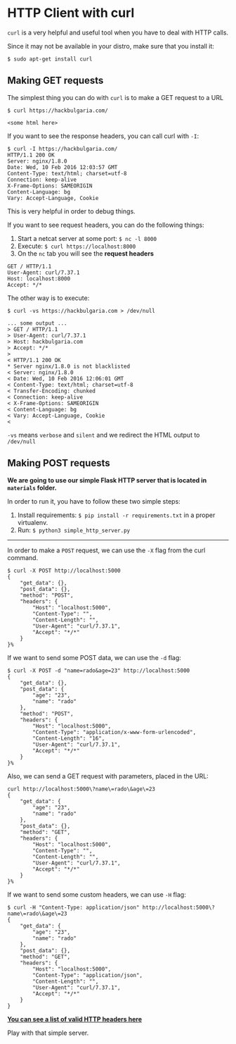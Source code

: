 # HTTP Client with curl

`curl` is a very helpful and useful tool when you have to deal with HTTP calls.

Since it may not be available in your distro, make sure that you install it:

```
$ sudo apt-get install curl
```

## Making GET requests

The simplest thing you can do with `curl` is to make a GET request to a URL

```
$ curl https://hackbulgaria.com/

<some html here>
```

If you want to see the response headers, you can call curl with `-I`:

```
$ curl -I https://hackbulgaria.com/
HTTP/1.1 200 OK
Server: nginx/1.8.0
Date: Wed, 10 Feb 2016 12:03:57 GMT
Content-Type: text/html; charset=utf-8
Connection: keep-alive
X-Frame-Options: SAMEORIGIN
Content-Language: bg
Vary: Accept-Language, Cookie
```

This is very helpful in order to debug things.

If you want to see request headers, you can do the following things:


1. Start a netcat server at some port: `$ nc -l 8000`
2. Execute: `$ curl https://localhost:8000`
3. On the `nc` tab you will see the **request headers**

```
GET / HTTP/1.1
User-Agent: curl/7.37.1
Host: localhost:8000
Accept: */*
```


The other way is to execute:

```
$ curl -vs https://hackbulgaria.com > /dev/null

... some output ...
> GET / HTTP/1.1
> User-Agent: curl/7.37.1
> Host: hackbulgaria.com
> Accept: */*
> 
< HTTP/1.1 200 OK
* Server nginx/1.8.0 is not blacklisted
< Server: nginx/1.8.0
< Date: Wed, 10 Feb 2016 12:06:01 GMT
< Content-Type: text/html; charset=utf-8
< Transfer-Encoding: chunked
< Connection: keep-alive
< X-Frame-Options: SAMEORIGIN
< Content-Language: bg
< Vary: Accept-Language, Cookie
< 
```

`-vs` means `verbose` and `silent` and we redirect the HTML output to `/dev/null`

## Making POST requests

**We are going to use our simple Flask HTTP server that is located in `materials` folder.**

In order to run it, you have to follow these two simple steps:

1. Install requirements: `$ pip install -r requirements.txt` in a proper virtualenv.
2. Run: `$ python3 simple_http_server.py`

---

In order to make a `POST` request, we can use the `-X` flag from the curl command.

```
$ curl -X POST http://localhost:5000
{
    "get_data": {},
    "post_data": {},
    "method": "POST",
    "headers": {
        "Host": "localhost:5000",
        "Content-Type": "",
        "Content-Length": "",
        "User-Agent": "curl/7.37.1",
        "Accept": "*/*"
    }
}%
```

If we want to send some POST data, we can use the `-d` flag:


```
$ curl -X POST -d "name=rado&age=23" http://localhost:5000
{
    "get_data": {},
    "post_data": {
        "age": "23",
        "name": "rado"
    },
    "method": "POST",
    "headers": {
        "Host": "localhost:5000",
        "Content-Type": "application/x-www-form-urlencoded",
        "Content-Length": "16",
        "User-Agent": "curl/7.37.1",
        "Accept": "*/*"
    }
}% 
```

Also, we can send a GET request with parameters, placed in the URL:

```
curl http://localhost:5000\?name\=rado\&age\=23
{
    "get_data": {
        "age": "23",
        "name": "rado"
    },
    "post_data": {},
    "method": "GET",
    "headers": {
        "Host": "localhost:5000",
        "Content-Type": "",
        "Content-Length": "",
        "User-Agent": "curl/7.37.1",
        "Accept": "*/*"
    }
}%
```

If we want to send some custom headers, we can use `-H` flag:

```
$ curl -H "Content-Type: application/json" http://localhost:5000\?name\=rado\&age\=23
{
    "get_data": {
        "age": "23",
        "name": "rado"
    },
    "post_data": {},
    "method": "GET",
    "headers": {
        "Host": "localhost:5000",
        "Content-Type": "application/json",
        "Content-Length": "",
        "User-Agent": "curl/7.37.1",
        "Accept": "*/*"
    }
}
```

[**You can see a list of valid HTTP headers here**](https://en.wikipedia.org/wiki/List_of_HTTP_header_fields)


Play with that simple server.
